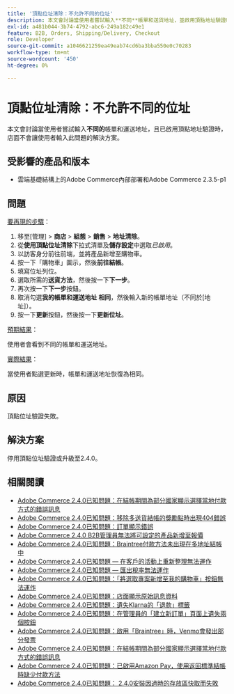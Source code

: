 ```yaml
---
title: '頂點位址清除：不允許不同的位址'
description: 本文會討論當使用者嘗試輸入**不同**帳單和送貨地址，並啟用頂點地址驗證時，店面不會讓使用者輸入此問題的解決方案。
exl-id: a481b044-3b74-4792-abc6-249a182c49e1
feature: B2B, Orders, Shipping/Delivery, Checkout
role: Developer
source-git-commit: a1046621259ea49eab74cd6ba3bba550e0c70283
workflow-type: tm+mt
source-wordcount: '450'
ht-degree: 0%

---
```


# 頂點位址清除：不允許不同的位址

本文會討論當使用者嘗試輸入&#x200B;**不同的**&#x200B;帳單和運送地址，且已啟用頂點地址驗證時，店面不會讓使用者輸入此問題的解決方案。

## 受影響的產品和版本

* 雲端基礎結構上的Adobe Commerce內部部署和Adobe Commerce 2.3.5-p1

## 問題

<u>要再現的步驟</u>：

1. 移至[管理] > **商店** > **組態** > **銷售** > **地址清除**。
1. 從&#x200B;**使用頂點位址清除**&#x200B;下拉式清單及&#x200B;**儲存設定**&#x200B;中選取&#x200B;*已啟用*。
1. 以訪客身分前往前端，並將產品新增至購物車。
1. 按一下「購物車」圖示，然後&#x200B;**前往結帳**。
1. 填寫位址列位。
1. 選取所需的&#x200B;**送貨方法**，然後按一下&#x200B;**下一步**。
1. 再次按一下&#x200B;**下一步**&#x200B;按鈕。
1. 取消勾選&#x200B;**我的帳單和運送地址** **相同**，然後輸入新的帳單地址（不同於[地址]）。
1. 按一下&#x200B;**更新**&#x200B;按鈕，然後按一下&#x200B;**更新位址**。

<u>預期結果</u>：

使用者會看到不同的帳單和運送地址。

<u>實際結果</u>：

當使用者點選更新時，帳單和運送地址恢復為相同。

## 原因

頂點位址驗證失敗。

## 解決方案

停用頂點位址驗證或升級至2.4.0。

## 相關閱讀

* [Adobe Commerce 2.4.0已知問題：在結帳期間為部分國家顯示選擇當地付款方式的錯誤訊息](/help/troubleshooting/payments/magento-2-4-0-checkout-error-selecting-local-payments.md)
* [Adobe Commerce 2.4.0已知問題：移除多送貨結帳的獎勵點時出現404錯誤](/help/troubleshooting/storefront/magento-2-4-0-404-error-removing-rewards-points-on-multi-shipping-checkout.md)
* [Adobe Commerce 2.4.0已知問題：訂單顯示錯誤](/help/troubleshooting/storefront/magento-2-4-0-known-issue-orders-display-error.md)
* [Adobe Commerce 2.4.0 B2B管理員無法將可設定的產品新增至報價](/help/troubleshooting/miscellaneous/magento-2-4-0-b2b-admin-can-t-add-configurable-product-to-quote.md)
* [Adobe Commerce 2.4.0已知問題：Braintree付款方法未出現在多地址結帳中](/help/troubleshooting/payments/magento-2-4-0-braintree-not-in-multiple-addresses-checkout.md)
* [Adobe Commerce 2.4.0已知問題 — 在客戶的活動上重新整理無法運作](/help/troubleshooting/miscellaneous/magento-2-4-0-refresh-on-customer-activities-does-not-work.md)
* [Adobe Commerce 2.4.0已知問題 — 匯出稅率無法運作](/help/troubleshooting/miscellaneous/magento-2-4-0-known-issue-export-tax-rates-does-not-work.md)
* [Adobe Commerce 2.4.0已知問題：「將選取專案新增至我的購物車」按鈕無法運作](/help/troubleshooting/miscellaneous/magento-2-4-0-add-selections-to-my-cart-does-not-work.md)
* [Adobe Commerce 2.4.0已知問題：店面顯示原始訊息資料](/help/troubleshooting/storefront/magento-2-4-0-issue-storefront-raw-message-data-display.md)
* [Adobe Commerce 2.4.0已知問題：遺失Klarna的「退款」標籤](/help/troubleshooting/payments/magento-2-4-0-known-issue-missing-refund-label-in-klarna.md)
* [Adobe Commerce 2.4.0已知問題：在管理員的「建立新訂單」頁面上遺失兩個按鈕](/help/troubleshooting/miscellaneous/magento-2-4-0-known-issue-create-new-order-buttons-missing.md)
* [Adobe Commerce 2.4.0已知問題：啟用「Braintree」時，Venmo會發出部分發票](/help/troubleshooting/payments/magento-2-4-0-2-4-1-enable-braintree-venmo-partial-invoice-issue.md)
* [Adobe Commerce 2.4.0已知問題：在結帳期間為部分國家顯示選擇當地付款方式的錯誤訊息](/help/troubleshooting/payments/magento-2-4-0-checkout-error-selecting-local-payments.md)
* [Adobe Commerce 2.4.0已知問題：已啟用Amazon Pay，使用返回標準結帳時缺少付款方法](/help/troubleshooting/payments/magento-2-4-0-known-issue-amazon-pay-no-payment-methods.md)
* [Adobe Commerce 2.4.0已知問題： 2.4.0安裝因過時的存放區快取而失敗](/help/troubleshooting/installation-and-upgrade/magento-2-4-0-known-issue-2-4-0-installation-fails-with-outdated-stores-cache.md)
